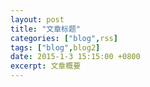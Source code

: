 ```yaml
---
layout: post
title: "文章标题"
categories: ["blog",rss]
tags: ["blog",blog2]
date: 2015-1-3 15:15:00 +0800
excerpt: 文章概要
---
```

&nbsp;&nbsp;&nbsp;&nbsp;&nbsp;&nbsp;&nbsp;&nbsp;